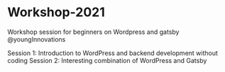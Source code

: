 # Workshop-2021

Workshop session for beginners on Wordpress and gatsby @youngInnovations

Session 1: Introduction to WordPress and backend development without coding
Session 2: Interesting combination of WordPress and Gatsby
